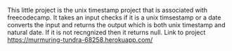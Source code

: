 This little project is the unix timestamp project that is associated with freecodecamp. It takes an input checks if it is a unix timsestamp
or a date converts the input and returns the output which is both unix timestamp and natural date. If it is not recngnized
then it returns null.
Link to project https://murmuring-tundra-68258.herokuapp.com/

